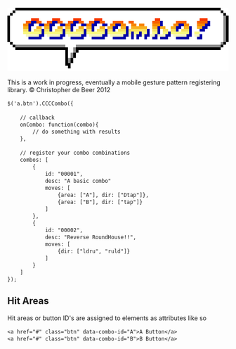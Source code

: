 ![CCCCombo!!](https://github.com/christopherdebeer/CCCCombo.js/raw/master/combo.png)

This is a work in progress, eventually a mobile gesture pattern registering library.
© Christopher de Beer 2012


	$('a.btn').CCCCombo({

		// callback
		onCombo: function(combo){
			// do something with results
		},

		// register your combo combinations
		combos: [
			{
				id: "00001",
				desc: "A basic combo"
				moves: [
					{area: ["A"], dir: ["Dtap"]},
					{area: ["B"], dir: ["tap"]}
				]
			},
			{
				id: "00002",
				desc: "Reverse RoundHouse!!",
				moves: [
					{dir: ["ldru", "ruld"]}
				]
			}
		]
	});


Hit Areas
---------

Hit areas or button ID's are assigned to elements as attributes like so

	<a href="#" class="btn" data-combo-id="A">A Button</a>
	<a href="#" class="btn" data-combo-id="B">B Button</a>